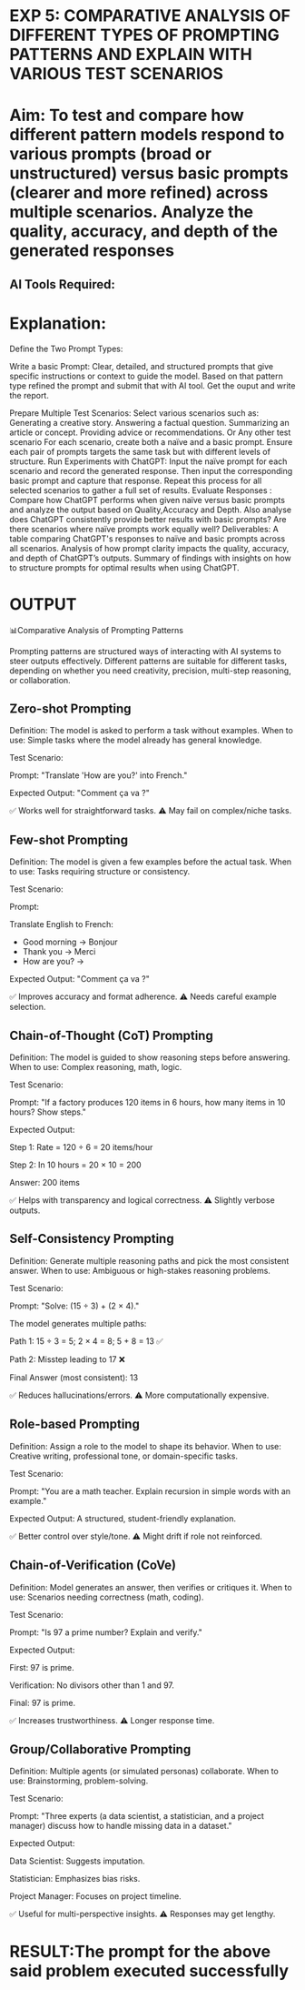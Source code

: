 # EXP 5: COMPARATIVE ANALYSIS OF DIFFERENT TYPES OF PROMPTING PATTERNS AND EXPLAIN WITH VARIOUS TEST SCENARIOS

# Aim: To test and compare how different pattern models respond to various prompts (broad or unstructured) versus basic prompts (clearer and more refined) across multiple scenarios.  Analyze the quality, accuracy, and depth of the generated responses 

## AI Tools Required: 

# Explanation: 
Define the Two Prompt Types:

Write a basic Prompt: Clear, detailed, and structured prompts that give specific instructions or context to guide the model.
Based on that pattern type refined the prompt and submit that with AI tool.
Get the ouput and write the report.

Prepare Multiple Test Scenarios:
Select various scenarios such as:
Generating a creative story.
Answering a factual question.
Summarizing an article or concept.
Providing advice or recommendations.
Or Any other test scenario
For each scenario, create both a naïve and a basic prompt. Ensure each pair of prompts targets the same task but with different levels of structure.
Run Experiments with ChatGPT:
Input the naïve prompt for each scenario and record the generated response.
Then input the corresponding basic prompt and capture that response.
Repeat this process for all selected scenarios to gather a full set of results.
Evaluate Responses : 
	Compare how ChatGPT performs when given naïve versus basic prompts and analyze the output based on Quality,Accuracy and Depth. Also analyse does ChatGPT consistently provide better results with basic prompts? Are there scenarios where naïve prompts work equally well?
Deliverables:
A table comparing ChatGPT's responses to naïve and basic prompts across all scenarios.
Analysis of how prompt clarity impacts the quality, accuracy, and depth of ChatGPT’s outputs.
Summary of findings with insights on how to structure prompts for optimal results when using ChatGPT.


# OUTPUT
📊Comparative Analysis of Prompting Patterns

Prompting patterns are structured ways of interacting with AI systems to steer outputs effectively. Different patterns are suitable for different tasks, depending on whether you need creativity, precision, multi-step reasoning, or collaboration.
## Zero-shot Prompting

Definition: The model is asked to perform a task without examples.
When to use: Simple tasks where the model already has general knowledge.

Test Scenario:

Prompt: "Translate 'How are you?' into French."

Expected Output: "Comment ça va ?"

✅ Works well for straightforward tasks.
⚠️ May fail on complex/niche tasks.

## Few-shot Prompting

Definition: The model is given a few examples before the actual task.
When to use: Tasks requiring structure or consistency.

Test Scenario:

Prompt:

Translate English to French:
- Good morning → Bonjour
- Thank you → Merci
- How are you? →


Expected Output: "Comment ça va ?"

✅ Improves accuracy and format adherence.
⚠️ Needs careful example selection.

##  Chain-of-Thought (CoT) Prompting

Definition: The model is guided to show reasoning steps before answering.
When to use: Complex reasoning, math, logic.

Test Scenario:

Prompt: "If a factory produces 120 items in 6 hours, how many items in 10 hours? Show steps."

Expected Output:

Step 1: Rate = 120 ÷ 6 = 20 items/hour

Step 2: In 10 hours = 20 × 10 = 200

Answer: 200 items

✅ Helps with transparency and logical correctness.
⚠️ Slightly verbose outputs.

## Self-Consistency Prompting

Definition: Generate multiple reasoning paths and pick the most consistent answer.
When to use: Ambiguous or high-stakes reasoning problems.

Test Scenario:

Prompt: "Solve: (15 ÷ 3) + (2 × 4)."

The model generates multiple paths:

Path 1: 15 ÷ 3 = 5; 2 × 4 = 8; 5 + 8 = 13 ✅

Path 2: Misstep leading to 17 ❌

Final Answer (most consistent): 13

✅ Reduces hallucinations/errors.
⚠️ More computationally expensive.

## Role-based Prompting

Definition: Assign a role to the model to shape its behavior.
When to use: Creative writing, professional tone, or domain-specific tasks.

Test Scenario:

Prompt: "You are a math teacher. Explain recursion in simple words with an example."

Expected Output: A structured, student-friendly explanation.

✅ Better control over style/tone.
⚠️ Might drift if role not reinforced.

## Chain-of-Verification (CoVe)

Definition: Model generates an answer, then verifies or critiques it.
When to use: Scenarios needing correctness (math, coding).

Test Scenario:

Prompt: "Is 97 a prime number? Explain and verify."

Expected Output:

First: 97 is prime.

Verification: No divisors other than 1 and 97.

Final: 97 is prime.

✅ Increases trustworthiness.
⚠️ Longer response time.

## Group/Collaborative Prompting

Definition: Multiple agents (or simulated personas) collaborate.
When to use: Brainstorming, problem-solving.

Test Scenario:

Prompt: "Three experts (a data scientist, a statistician, and a project manager) discuss how to handle missing data in a dataset."

Expected Output:

Data Scientist: Suggests imputation.

Statistician: Emphasizes bias risks.

Project Manager: Focuses on project timeline.

✅ Useful for multi-perspective insights.
⚠️ Responses may get lengthy.

# RESULT:The prompt for the above said problem executed successfully

